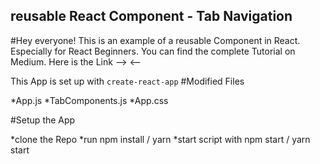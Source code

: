 ## reusable React Component - Tab Navigation

#Hey everyone!
This is an example of a reusable Component in React. Especially for React Beginners. You can find the complete Tutorial on Medium. Here is the Link --> <--

This App is set up with ```create-react-app```
#Modified Files 

*App.js
*TabComponents.js
*App.css

#Setup the App 

*clone the Repo 
*run npm install / yarn 
*start script with npm start / yarn start